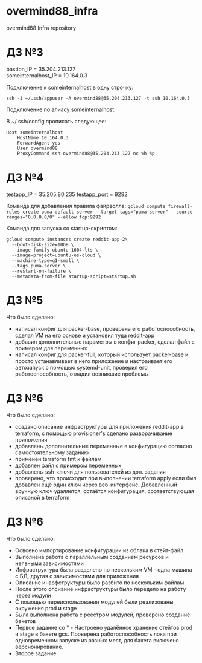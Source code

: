 # overmind88_infra
overmind88 Infra repository

# ДЗ №3

bastion_IP = 35.204.213.127  
someinternalhost_IP = 10.164.0.3

Подключение к someinternalhost в одну строчку:

`ssh -i ~/.ssh/appuser -A overmind88@35.204.213.127 -t ssh 10.164.0.3`

Подключение по алиасу someinternalhost:

В ~/.ssh/config прописать следующее:

```
Host someinternalhost
    HostName 10.164.0.3
    ForwardAgent yes
    User overmind88
    ProxyCommand ssh overmind88@35.204.213.127 nc %h %p
```

# ДЗ №4

testapp_IP = 35.205.80.235
testapp_port = 9292 

Команда для добавления правила файрволла: 
`gcloud compute firewall-rules create puma-default-server --target-tags="puma-server" --source-ranges="0.0.0.0/0" --allow tcp:9292`

Команда для запуска со startup-скриптом:

```
gcloud compute instances create reddit-app-2\
  --boot-disk-size=10GB \
  --image-family ubuntu-1604-lts \
  --image-project=ubuntu-os-cloud \
  --machine-type=g1-small \
  --tags puma-server \
  --restart-on-failure \
  --metadata-from-file startup-script=startup.sh

```

# ДЗ №5

Что было сделано:
- написал конфиг для packer-base, проверена его работоспособность, сделал VM на его основе и установил туда reddit-app
- добавил дополнительные параметры в конфиг packer, сделал файл с примером для переменных
- написал конфиг для packer-full, который использует packer-base и просто устанавливает в него приложение и настраивает его автозапуск с помощью systemd-unit, проверил его работоспособность, отладил возникшие проблемы

# ДЗ №6
Что было сделано:
- создано описание инфраструктуры для приложения reddit-app в terraform, с помощью provisioner's сделано разворачивание приложения
- добавлены дополнительные переменные в конфигурацию согласно самостоятельному заданию
- применён terraform fmt к файлам
- добавлен файл с примером переменных
- добавлены ssh-ключи для пользователей из доп. задания
- проверено, что происходит при выполнении terraform apply если был добавлен ещё один ключ через веб-интерфейс. Добавленный вручную ключ удаляется, остаётся конфигурация, соответствующая описаной в terraform

# ДЗ №6
Что было сделано:
- Освоено импортирование конфигурации из облака в стейт-файл
- Выполнена работа с параллельным созданием ресурсов и неявными зависимостями
- Инфраструктура была разделено по нескольким VM - одна машина с БД, другая с зависимостями для приложения
- Описание инарфструктуры было разбито по нескольким файлам
- После этого опсиание инфраструктуры было передело на работу через модули
- С помощью переиспользования модулей были реализованы окружения prod и stage
- Была выполнена работа с реестром модулей, проверено создание бакетов
- Первое задание со * - Настроено удалённое хранение стейтов prod и stage в бакете gcs. Проверена работоспособность лока при одновременном запуске из разных мест, для бакета включено версионирование.
- Второе задание 
